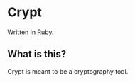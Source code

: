 Crypt
==========
Written in Ruby.

What is this?
----------
Crypt is meant to be a cryptography tool.
